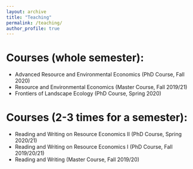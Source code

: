 ```yaml
---
layout: archive
title: "Teaching"
permalink: /teaching/
author_profile: true
---
```


Courses (whole semester):
=====
* Advanced Resource and Environmental Economics (PhD Course, Fall 2020)
* Resource and Environmental Economics (Master Course, Fall 2019/21)
* Frontiers of Landscape Ecology (PhD Course, Spring 2020)

Courses (2-3 times for a semester):
=====
* Reading and Writing on Resource Economics II (PhD Course, Spring 2020/21)
* Reading and Writing on Resource Economics I (PhD Course, Fall 2019/20/21)
* Reading and Writing (Master Course, Fall 2019/20)
